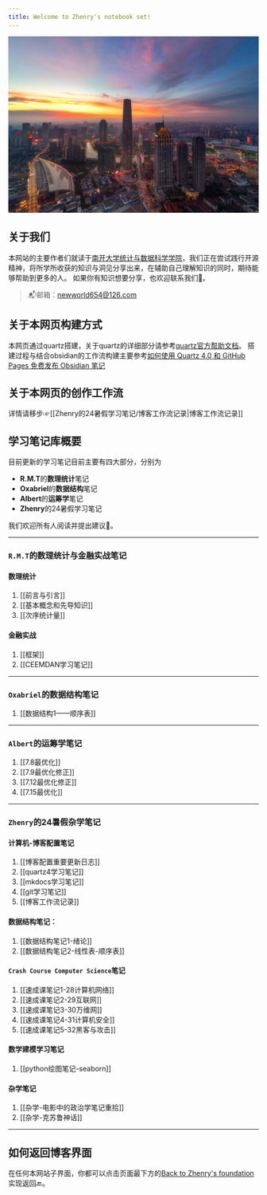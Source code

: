 ```yaml
---
title: Welcome to Zhenry's notebook set!
---
```

[![天津之眼的洞见](tianjin.jpg)](Insight/)
## 关于我们
本网站的主要作者们就读于[南开大学统计与数据科学学院](https://stat.nankai.edu.cn/)，我们正在尝试践行开源精神，将所学所收获的知识与洞见分享出来，在辅助自己理解知识的同时，期待能够帮助到更多的人。
如果你有知识想要分享，也欢迎联系我们🤗。

>📬邮箱：newworld654@126.com
## 关于本网页构建方式
本网页通过quartz搭建，关于quartz的详细部分请参考[quartz官方帮助文档](https://quartz.jzhao.xyz)。
搭建过程与结合obsidian的工作流构建主要参考[如何使用 Quartz 4.0 和 GitHub Pages 免费发布 Obsidian 笔记](https://insile.github.io/my-notes/%E7%AC%94%E8%AE%B0/%E5%85%AC%E5%85%B1%E7%AC%94%E8%AE%B0%E5%BA%93/%E5%A6%82%E4%BD%95%E4%BD%BF%E7%94%A8-Quartz-4.0-%E5%92%8C-GitHub-Pages-%E5%85%8D%E8%B4%B9%E5%8F%91%E5%B8%83-Obsidian-%E7%AC%94%E8%AE%B0)

## 关于本网页的创作工作流
详情请移步☞[[Zhenry的24暑假学习笔记/博客工作流记录|博客工作流记录]]

## 学习笔记库概要
目前更新的学习笔记目前主要有四大部分，分别为
* **R.M.T**的**数理统计**笔记
* **Oxabriel**的**数据结构**笔记
* **Albert**的**运筹学**笔记
* **Zhenry**的24暑假学习笔记

我们欢迎所有人阅读并提出建议🤗。

---
### `R.M.T`的数理统计与金融实战笔记

#### 数理统计
1. [[前言与引言]]
2. [[基本概念和先导知识]]
3. [[次序统计量]]

#### 金融实战
1. [[框架]]
2. [[CEEMDAN学习笔记]]


---
### `Oxabriel`的数据结构笔记
1. [[数据结构1——顺序表]]

---
### `Albert`的运筹学笔记
1. [[7.8最优化]]
2. [[7.9最优化修正]]
3. [[7.12最优化修正]]
4. [[7.15最优化]]

---
### `Zhenry`的24暑假杂学笔记
#### 计算机-博客配置笔记
1. [[博客配置重要更新日志]]
2. [[quartz4学习笔记]]
3. [[mkdocs学习笔记]]
4. [[git学习笔记]]
5. [[博客工作流记录]]

#### 数据结构笔记：
1. [[数据结构笔记1-绪论]]
2. [[数据结构笔记2-线性表-顺序表]]

#### `Crash Course Computer Science`笔记
1. [[速成课笔记1-28计算机网络]]
2. [[速成课笔记2-29互联网]]
3. [[速成课笔记3-30万维网]]
4. [[速成课笔记4-31计算机安全]]
5. [[速成课笔记5-32黑客与攻击]]

#### 数学建模学习笔记
1. [[python绘图笔记-seaborn]]

#### 杂学笔记
1. [[杂学-电影中的政治学笔记重拾]]
2. [[杂学-克苏鲁神话]]

---

## 如何返回博客界面
在任何本网站子界面，你都可以点击页面最下方的[Back to Zhenry's foundation](https://zhenrys.github.io)实现返回🔙。
